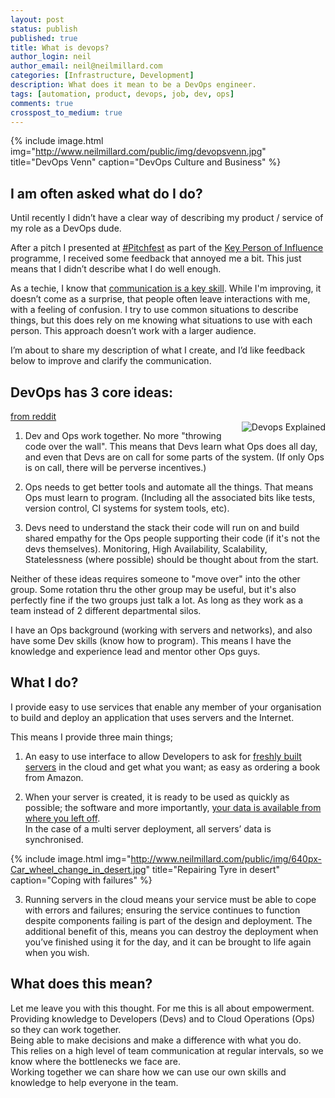```yaml
---
layout: post
status: publish
published: true
title: What is devops?
author_login: neil
author_email: neil@neilmillard.com
categories: [Infrastructure, Development]
description: What does it mean to be a DevOps engineer.
tags: [automation, product, devops, job, dev, ops]
comments: true
crosspost_to_medium: true
---
```

{% include image.html
      img="http://www.neilmillard.com/public/img/devopsvenn.jpg"
      title="DevOps Venn"
      caption="DevOps Culture and Business" %}
      
I am often asked what do I do?
------------------------------
Until recently I didn’t have a clear way of describing my product / service of my role as a DevOps dude.

After a pitch I presented at [#Pitchfest](https://twitter.com/search?q=%23pitchfest) as part of the [Key Person of Influence](http://www.keypersonofinfluence.com/aff/uk/?p=a3987&w=scorecard) programme, I received some feedback that annoyed me a bit. This just means that I didn’t describe what I do well enough.

As a techie, I know that [communication is a key skill](http://www.computerweekly.com/feature/Communication-becomes-a-key-skill-for-techies). 
While I'm improving, it doesn’t come as a surprise, that people often leave interactions with me, with a feeling of confusion. 
I try to use common situations to describe things, but this does rely on me knowing what situations to use with each person. 
This approach doesn’t work with a larger audience.

I’m about to share my description of what I create, and I’d like feedback below to improve and clarify the communication.

DevOps has 3 core ideas:
------------------------ 
[from reddit]( https://www.reddit.com/r/devops/comments/6u53wx/am_i_correct_in_my_understanding_of_devops/)  
<a href="http://turnoff.us/geek/devops-explained/"><img align="right" alt="Devops Explained" src="http://www.neilmillard.com/public/img/devops-explained.png"></a>
1) Dev and Ops work together. No more "throwing code over the wall". This means that Devs learn what Ops does all day, and even that Devs are on call for some parts of the system. (If only Ops is on call, there will be perverse incentives.)  

2) Ops needs to get better tools and automate all the things. That means Ops must learn to program. (Including all the associated bits like tests, version control, CI systems for system tools, etc).  

3) Devs need to understand the stack their code will run on and build shared empathy for the Ops people supporting their code (if it's not the devs themselves). Monitoring, High Availability, Scalability, Statelessness (where possible) should be thought about from the start.  

Neither of these ideas requires someone to "move over" into the other group. Some rotation thru the other group may be useful, but it's also perfectly fine if the two groups just talk a lot. As long as they work as a team instead of 2 different departmental silos.

I have an Ops background (working with servers and networks), and also have some Dev skills (know how to program). This means I have the knowledge and experience lead and mentor other Ops guys.

What I do?
----------
I provide easy to use services that enable any member of your organisation to build and deploy an application that uses servers and the Internet. 

This means I provide three main things;

1) An easy to use interface to allow Developers to ask for [freshly built servers](http://www.neilmillard.com/tags/#immutable) in the cloud and get what you want; as easy as ordering a book from Amazon.

2) When your server is created, it is ready to be used as quickly as possible; the software and more importantly, [your data is available from where you left off](http://www.neilmillard.com/2017/03/18/persistent-data-docker-and-cloud/).  
In the case of a multi server deployment, all servers’ data is synchronised.

{% include image.html
      img="http://www.neilmillard.com/public/img/640px-Car_wheel_change_in_desert.jpg"
      title="Repairing Tyre in desert"
      caption="Coping with failures" %}

3) Running servers in the cloud means your service must be able to cope with errors and failures; ensuring the service continues to function despite components failing is part of the design and deployment. 
The additional benefit of this, means you can destroy the deployment when you’ve finished using it for the day, and it can be brought to life again when you wish.

What does this mean?
--------------------
Let me leave you with this thought. 
For me this is all about empowerment. 
Providing knowledge to Developers (Devs) and to Cloud Operations (Ops) so they can work together.   
Being able to make decisions and make a difference with what you do.  
This relies on a high level of team communication at regular intervals, so we know where the bottlenecks we face are.  
Working together we can share how we can use our own skills and knowledge to help everyone in the team.

